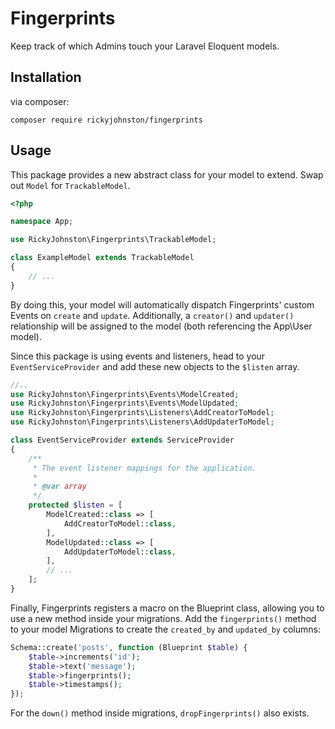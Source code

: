 # Fingerprints

Keep track of which Admins touch your Laravel Eloquent models.

## Installation

via composer:

```composer require rickyjohnston/fingerprints```

## Usage

This package provides a new abstract class for your model to extend. Swap out `Model` for `TrackableModel`.

```php
<?php

namespace App;

use RickyJohnston\Fingerprints\TrackableModel;

class ExampleModel extends TrackableModel
{
    // ...
}
```

By doing this, your model will automatically dispatch Fingerprints' custom Events on `create` and `update`. Additionally, a `creator()` and `updater()` relationship will be assigned to the model (both referencing the App\User model).

Since this package is using events and listeners, head to your `EventServiceProvider` and add these new objects to the `$listen` array.

```php
//..
use RickyJohnston\Fingerprints\Events\ModelCreated;
use RickyJohnston\Fingerprints\Events\ModelUpdated;
use RickyJohnston\Fingerprints\Listeners\AddCreatorToModel;
use RickyJohnston\Fingerprints\Listeners\AddUpdaterToModel;

class EventServiceProvider extends ServiceProvider
{
    /**
     * The event listener mappings for the application.
     *
     * @var array
     */
    protected $listen = [
        ModelCreated::class => [
            AddCreatorToModel::class,
        ],
        ModelUpdated::class => [
            AddUpdaterToModel::class,
        ],
        // ...
    ];
}
```

Finally, Fingerprints registers a macro on the Blueprint class, allowing you to use a new method inside your migrations. Add the `fingerprints()` method to your model Migrations to create the `created_by` and `updated_by` columns:

```php
Schema::create('posts', function (Blueprint $table) {
    $table->increments('id');
    $table->text('message');
    $table->fingerprints();
    $table->timestamps();
});
```

For the `down()` method inside migrations, `dropFingerprints()` also exists.

